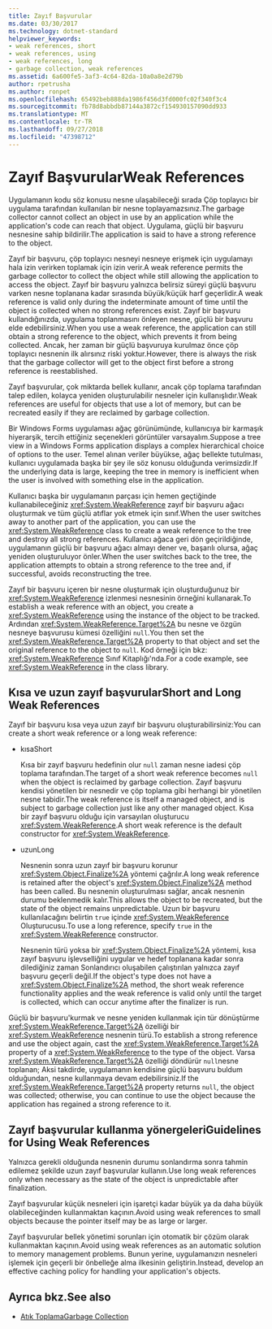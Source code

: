 ```yaml
---
title: Zayıf Başvurular
ms.date: 03/30/2017
ms.technology: dotnet-standard
helpviewer_keywords:
- weak references, short
- weak references, using
- weak references, long
- garbage collection, weak references
ms.assetid: 6a600fe5-3af3-4c64-82da-10a0a8e2d79b
author: rpetrusha
ms.author: ronpet
ms.openlocfilehash: 65492beb888da1986f456d3fd000fc02f340f3c4
ms.sourcegitcommit: fb78d8abbdb87144a3872cf154930157090dd933
ms.translationtype: MT
ms.contentlocale: tr-TR
ms.lasthandoff: 09/27/2018
ms.locfileid: "47398712"
---
```

# <a name="weak-references"></a><span data-ttu-id="1a2ae-102">Zayıf Başvurular</span><span class="sxs-lookup"><span data-stu-id="1a2ae-102">Weak References</span></span>
<span data-ttu-id="1a2ae-103">Uygulamanın kodu söz konusu nesne ulaşabileceği sırada Çöp toplayıcı bir uygulama tarafından kullanılan bir nesne toplayamazsınız.</span><span class="sxs-lookup"><span data-stu-id="1a2ae-103">The garbage collector cannot collect an object in use by an application while the application's code can reach that object.</span></span> <span data-ttu-id="1a2ae-104">Uygulama, güçlü bir başvuru nesnesine sahip bildirilir.</span><span class="sxs-lookup"><span data-stu-id="1a2ae-104">The application is said to have a strong reference to the object.</span></span>  
  
 <span data-ttu-id="1a2ae-105">Zayıf bir başvuru, çöp toplayıcı nesneyi nesneye erişmek için uygulamayı hala izin verirken toplamak için izin verir.</span><span class="sxs-lookup"><span data-stu-id="1a2ae-105">A weak reference permits the garbage collector to collect the object while still allowing the application to access the object.</span></span> <span data-ttu-id="1a2ae-106">Zayıf bir başvuru yalnızca belirsiz süreyi güçlü başvuru varken nesne toplanana kadar sırasında büyük/küçük harf geçerlidir.</span><span class="sxs-lookup"><span data-stu-id="1a2ae-106">A weak reference is valid only during the indeterminate amount of time until the object is collected when no strong references exist.</span></span> <span data-ttu-id="1a2ae-107">Zayıf bir başvuru kullandığınızda, uygulama toplanmasını önleyen nesne, güçlü bir başvuru elde edebilirsiniz.</span><span class="sxs-lookup"><span data-stu-id="1a2ae-107">When you use a weak reference, the application can still obtain a strong reference to the object, which prevents it from being collected.</span></span> <span data-ttu-id="1a2ae-108">Ancak, her zaman bir güçlü başvuruya kurulmaz önce çöp toplayıcı nesnenin ilk alırsınız riski yoktur.</span><span class="sxs-lookup"><span data-stu-id="1a2ae-108">However, there is always the risk that the garbage collector will get to the object first before a strong reference is reestablished.</span></span>  
  
 <span data-ttu-id="1a2ae-109">Zayıf başvurular, çok miktarda bellek kullanır, ancak çöp toplama tarafından talep edilen, kolayca yeniden oluşturulabilir nesneler için kullanışlıdır.</span><span class="sxs-lookup"><span data-stu-id="1a2ae-109">Weak references are useful for objects that use a lot of memory, but can be recreated easily if they are reclaimed by garbage collection.</span></span>  
  
 <span data-ttu-id="1a2ae-110">Bir Windows Forms uygulaması ağaç görünümünde, kullanıcıya bir karmaşık hiyerarşik, tercih ettiğiniz seçenekleri görüntüler varsayalım.</span><span class="sxs-lookup"><span data-stu-id="1a2ae-110">Suppose a tree view in a Windows Forms application displays a complex hierarchical choice of options to the user.</span></span> <span data-ttu-id="1a2ae-111">Temel alınan veriler büyükse, ağaç bellekte tutulması, kullanıcı uygulamada başka bir şey ile söz konusu olduğunda verimsizdir.</span><span class="sxs-lookup"><span data-stu-id="1a2ae-111">If the underlying data is large, keeping the tree in memory is inefficient when the user is involved with something else in the application.</span></span>  
  
 <span data-ttu-id="1a2ae-112">Kullanıcı başka bir uygulamanın parçası için hemen geçtiğinde kullanabileceğiniz <xref:System.WeakReference> zayıf bir başvuru ağacı oluşturmak ve tüm güçlü atıflar yok etmek için sınıf.</span><span class="sxs-lookup"><span data-stu-id="1a2ae-112">When the user switches away to another part of the application, you can use the <xref:System.WeakReference> class to create a weak reference to the tree and destroy all strong references.</span></span> <span data-ttu-id="1a2ae-113">Kullanıcı ağaca geri dön geçirildiğinde, uygulamanın güçlü bir başvuru ağacı almayı dener ve, başarılı olursa, ağaç yeniden oluşturuluyor önler.</span><span class="sxs-lookup"><span data-stu-id="1a2ae-113">When the user switches back to the tree, the application attempts to obtain a strong reference to the tree and, if successful, avoids reconstructing the tree.</span></span>  
  
 <span data-ttu-id="1a2ae-114">Zayıf bir başvuru içeren bir nesne oluşturmak için oluşturduğunuz bir <xref:System.WeakReference> izlenmesi nesnesinin örneğini kullanarak.</span><span class="sxs-lookup"><span data-stu-id="1a2ae-114">To establish a weak reference with an object, you create a <xref:System.WeakReference> using the instance of the object to be tracked.</span></span> <span data-ttu-id="1a2ae-115">Ardından <xref:System.WeakReference.Target%2A> bu nesne ve özgün nesneye başvurusu kümesi özelliğini `null`.</span><span class="sxs-lookup"><span data-stu-id="1a2ae-115">You then set the <xref:System.WeakReference.Target%2A> property to that object and set the original reference to the object to `null`.</span></span> <span data-ttu-id="1a2ae-116">Kod örneği için bkz: <xref:System.WeakReference> Sınıf Kitaplığı'nda.</span><span class="sxs-lookup"><span data-stu-id="1a2ae-116">For a code example, see <xref:System.WeakReference> in the class library.</span></span>  
  
## <a name="short-and-long-weak-references"></a><span data-ttu-id="1a2ae-117">Kısa ve uzun zayıf başvurular</span><span class="sxs-lookup"><span data-stu-id="1a2ae-117">Short and Long Weak References</span></span>  
 <span data-ttu-id="1a2ae-118">Zayıf bir başvuru kısa veya uzun zayıf bir başvuru oluşturabilirsiniz:</span><span class="sxs-lookup"><span data-stu-id="1a2ae-118">You can create a short weak reference or a long weak reference:</span></span>  
  
-   <span data-ttu-id="1a2ae-119">kısa</span><span class="sxs-lookup"><span data-stu-id="1a2ae-119">Short</span></span>  
  
     <span data-ttu-id="1a2ae-120">Kısa bir zayıf başvuru hedefinin olur `null` zaman nesne iadesi çöp toplama tarafından.</span><span class="sxs-lookup"><span data-stu-id="1a2ae-120">The target of a short weak reference becomes `null` when the object is reclaimed by garbage collection.</span></span> <span data-ttu-id="1a2ae-121">Zayıf başvuru kendisi yönetilen bir nesnedir ve çöp toplama gibi herhangi bir yönetilen nesne tabidir.</span><span class="sxs-lookup"><span data-stu-id="1a2ae-121">The weak reference is itself a managed object, and is subject to garbage collection just like any other managed object.</span></span>  <span data-ttu-id="1a2ae-122">Kısa bir zayıf başvuru olduğu için varsayılan oluşturucu <xref:System.WeakReference>.</span><span class="sxs-lookup"><span data-stu-id="1a2ae-122">A short weak reference is the default constructor for <xref:System.WeakReference>.</span></span>  
  
-   <span data-ttu-id="1a2ae-123">uzun</span><span class="sxs-lookup"><span data-stu-id="1a2ae-123">Long</span></span>  
  
     <span data-ttu-id="1a2ae-124">Nesnenin sonra uzun zayıf bir başvuru korunur <xref:System.Object.Finalize%2A> yöntemi çağrılır.</span><span class="sxs-lookup"><span data-stu-id="1a2ae-124">A long weak reference is retained after the object's <xref:System.Object.Finalize%2A> method has been called.</span></span> <span data-ttu-id="1a2ae-125">Bu nesnenin oluşturulması sağlar, ancak nesnenin durumu beklenmedik kalır.</span><span class="sxs-lookup"><span data-stu-id="1a2ae-125">This allows the object to be recreated, but the state of the object remains unpredictable.</span></span> <span data-ttu-id="1a2ae-126">Uzun bir başvuru kullanılacağını belirtin `true` içinde <xref:System.WeakReference> Oluşturucusu.</span><span class="sxs-lookup"><span data-stu-id="1a2ae-126">To use a long reference, specify `true` in the <xref:System.WeakReference> constructor.</span></span>  
  
     <span data-ttu-id="1a2ae-127">Nesnenin türü yoksa bir <xref:System.Object.Finalize%2A> yöntemi, kısa zayıf başvuru işlevselliğini uygular ve hedef toplanana kadar sonra dilediğiniz zaman Sonlandırıcı oluşabilen çalıştırılan yalnızca zayıf başvuru geçerli değil.</span><span class="sxs-lookup"><span data-stu-id="1a2ae-127">If the object's type does not have a <xref:System.Object.Finalize%2A> method, the short weak reference functionality applies and the weak reference is valid only until the target is collected, which can occur anytime after the finalizer is run.</span></span>  
  
 <span data-ttu-id="1a2ae-128">Güçlü bir başvuru'kurmak ve nesne yeniden kullanmak için tür dönüştürme <xref:System.WeakReference.Target%2A> özelliği bir <xref:System.WeakReference> nesnenin türü.</span><span class="sxs-lookup"><span data-stu-id="1a2ae-128">To establish a strong reference and use the object again, cast the <xref:System.WeakReference.Target%2A> property of a <xref:System.WeakReference> to the type of the object.</span></span> <span data-ttu-id="1a2ae-129">Varsa <xref:System.WeakReference.Target%2A> özelliği döndürür `null`nesne toplanan; Aksi takdirde, uygulamanın kendisine güçlü başvuru buldum olduğundan, nesne kullanmaya devam edebilirsiniz.</span><span class="sxs-lookup"><span data-stu-id="1a2ae-129">If the <xref:System.WeakReference.Target%2A> property returns `null`, the object was collected; otherwise, you can continue to use the object because the application has regained a strong reference to it.</span></span>  
  
## <a name="guidelines-for-using-weak-references"></a><span data-ttu-id="1a2ae-130">Zayıf başvurular kullanma yönergeleri</span><span class="sxs-lookup"><span data-stu-id="1a2ae-130">Guidelines for Using Weak References</span></span>  
 <span data-ttu-id="1a2ae-131">Yalnızca gerekli olduğunda nesnenin durumu sonlandırma sonra tahmin edilemez şekilde uzun zayıf başvurular kullanın.</span><span class="sxs-lookup"><span data-stu-id="1a2ae-131">Use long weak references only when necessary as the state of the object is unpredictable after finalization.</span></span>  
  
 <span data-ttu-id="1a2ae-132">Zayıf başvurular küçük nesneleri için işaretçi kadar büyük ya da daha büyük olabileceğinden kullanmaktan kaçının.</span><span class="sxs-lookup"><span data-stu-id="1a2ae-132">Avoid using weak references to small objects because the pointer itself may be as large or larger.</span></span>  
  
 <span data-ttu-id="1a2ae-133">Zayıf başvurular bellek yönetimi sorunları için otomatik bir çözüm olarak kullanmaktan kaçının.</span><span class="sxs-lookup"><span data-stu-id="1a2ae-133">Avoid using weak references as an automatic solution to memory management problems.</span></span> <span data-ttu-id="1a2ae-134">Bunun yerine, uygulamanızın nesneleri işlemek için geçerli bir önbelleğe alma ilkesinin geliştirin.</span><span class="sxs-lookup"><span data-stu-id="1a2ae-134">Instead, develop an effective caching policy for handling your application's objects.</span></span>  
  
## <a name="see-also"></a><span data-ttu-id="1a2ae-135">Ayrıca bkz.</span><span class="sxs-lookup"><span data-stu-id="1a2ae-135">See also</span></span>

- [<span data-ttu-id="1a2ae-136">Atık Toplama</span><span class="sxs-lookup"><span data-stu-id="1a2ae-136">Garbage Collection</span></span>](../../../docs/standard/garbage-collection/index.md)
